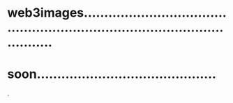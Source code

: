 # web3images...................................................................................................
# soon............................................
.
